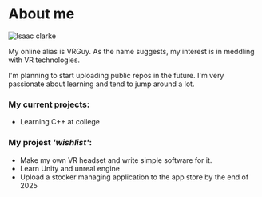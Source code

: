 <h1>About me</h1>

![Isaac clarke](https://github.com/user-attachments/assets/51d808f7-5d98-4eda-a44e-6bb56b9669cc)

<p>My online alias is VRGuy. As the name suggests, my interest is in meddling with VR technologies.</p>
<p>I'm planning to start uploading public repos in the future. I'm very passionate about learning and tend to jump around a lot.</p>

<h3>My current projects:</h3>
<ul>
<li>Learning C++ at college</li>
</ul>
<h3>My projest <i>'wishlist'</i>:</h3>
<ul>
<li>Make my own VR headset and write simple software for it.</li>
<li>Learn Unity and unreal engine</li>
<li>Upload a stocker managing application to the app store by the end of 2025</li>
</ul>
